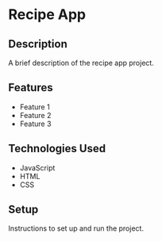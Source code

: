 # Recipe App

## Description

A brief description of the recipe app project.

## Features

- Feature 1
- Feature 2
- Feature 3

## Technologies Used

- JavaScript
- HTML
- CSS

## Setup

Instructions to set up and run the project.
